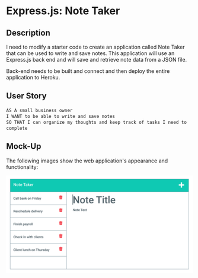 # Express.js: Note Taker

## Description

I need to modify a starter code to create an application called Note Taker that can be used to write and save notes. This application will use an Express.js back end and will save and retrieve note data from a JSON file.

Back-end needs to be built and connect and then deploy the entire application to Heroku.


## User Story

```
AS A small business owner
I WANT to be able to write and save notes
SO THAT I can organize my thoughts and keep track of tasks I need to complete
```

## Mock-Up

The following images show the web application's appearance and functionality:

![Existing notes are listed in the left-hand column with empty fields on the right-hand side for the new note’s title and text.](./Assets/Assets/11-express-homework-demo-01.png)




